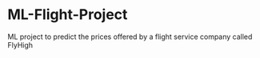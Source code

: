 # ML-Flight-Project
ML project to predict the prices offered by a flight service company called FlyHigh
